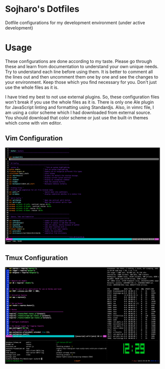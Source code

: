 # Sojharo's Dotfiles
Dotfile configurations for my development environment (under active development)

# Usage
These configurations are done according to my taste. Please go through these and learn from documentation to
understand your own unique needs. Try to understand each line before using them. It is better to comment all
the lines out and then uncomment them one by one and see the changes to your environment. Keep those which you
find necessary for you. Don't just use the whole files as it is.

I have tried my best to not use external plugins. So, these configuration files won't break if you use the 
whole files as it is. There is only one Ale plugin for JavaScript linting and formatting using Standardjs. 
Also, in vimrc file, I am using a color scheme which I had downloaded from external source. You should 
download that color scheme or just use the built-in themes which come with vim editor.

## Vim Configuration

![img](https://github.com/sojharo/dotfiles/blob/master/docs/vim.png)

## Tmux Configuration

![img](https://github.com/sojharo/dotfiles/blob/master/docs/tmux.png)
